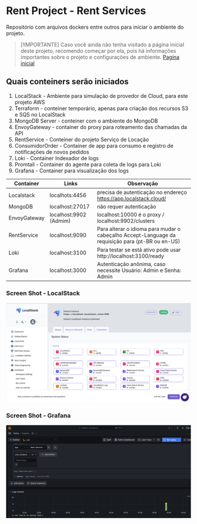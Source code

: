 # Rent Project - Rent Services
Repositório com arquivos dockers entre outros para iniciar o ambiente do projeto.

>[!IMPORTANTE]
>Caso você ainda não tenha visitado a página inicial deste projeto, recomendo começar por ela, pois há informações importantes sobre o projeto e configurações de ambiente.
>[Pagina inicial](https://github.com/cteotonio-rent)

## Quais conteiners serão iniciados
1) LocalStack - Ambiente para simulação de provedor de Cloud, para este projeto AWS
2) Terraform - conteiner temporário, apenas para criação dos recursos S3 e SQS no LocalStack
3) MongoDB Server - conteiner com o ambiente do MongoDB
4) EnvoyGateway - container do proxy para roteamento das chamadas da API
5) RentService - Conteiner do projeto Serviço de Locação
6) ConsumidorOrder - Container de app para consumo e registro de notificações de novos pedidos
7) Loki - Container Indexador de logs
8) Promtail - Container do agente para coleta de logs para Loki
9) Grafana - Container para visualização dos logs

| Container | Links | Observação |
|-------------|-------------|-------------|
| Localstack| localhots:4456 | precisa de autenticação no endereço https://app.localstack.cloud/ |
| MongoDB | localhost:27017 | não requer autenticação |
| EnvoyGateway | localhost:9902 (Admim) | localhost:10000 é o proxy / localhost:9902/clusters | 
| RentService | localhost:9090 | Para alterar o idioma para mudar o cabeçalho Accept-Language da requisição para (pt-BR ou en-US) |
| Loki | localhost:3100 | Para testar se está ativo pode usar http://localhost:3100/ready |
| Grafana | localhost:3000 | Autenticação anônima, caso necessite Usuário: Admin e Senha: Admin |

### Screen Shot - LocalStack
<img src="https://github.com/cteotonio-rent/documentacao/blob/main/src/localstack.png" />

### Screen Shot - Grafana
<img src="https://github.com/cteotonio-rent/documentacao/blob/main/src/grafana.png" />
